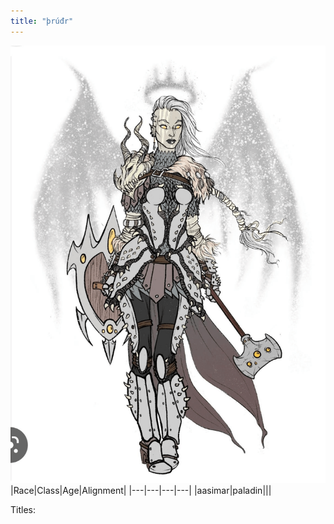 ```yaml
---
title: "þrúđr"
---
```


![ ](DNDTheSeekers/images/frdrpic.png)
|Race|Class|Age|Alignment|
|---|---|---|---|
|aasimar|paladin|||

Titles: